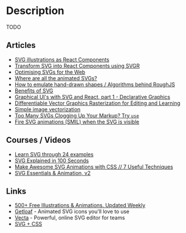 # Description

TODO


## Articles

- [SVG illustrations as React Components](https://blog.prototypr.io/svg-illustrations-as-react-components-f0e7be304eb6)
- [Transform SVG into React Components using SVGR](https://gregberge.com/blog/svg-to-react-component-with-svgr)
- [Optimising SVGs for the Web](https://css-irl.info/optimising-svgs-for-the-web/)
- [Where are all the animated SVGs?](https://getloaf.io/blog/where-are-all-the-animated-svgs/)
- [How to emulate hand-drawn shapes / Algorithms behind RoughJS](https://shihn.ca/posts/2020/roughjs-algorithms/)
- [Benefits of SVG](https://dev.to/alexi_be3/benefits-of-svg-10mn)
- [Graphical UI's with SVG and React, part 1 - Declarative Graphics](https://datalanguage.com/blog/graphical-uis-with-svg-and-react-part-1-declarative-graphics)
- [Differentiable Vector Graphics Rasterization for Editing and Learning](https://people.csail.mit.edu/tzumao/diffvg/)
- [Simple image vectorization](https://wordsandbuttons.online/simple_image_vectorization.html)
- [Too Many SVGs Clogging Up Your Markup? Try `use`](https://css-tricks.com/too-many-svgs-clogging-up-your-markup-try-use/)
- [Fire SVG animations (SMIL) when the SVG is visible](https://www.zachleat.com/web/svg-animate/)


## Courses / Videos

- [Learn SVG through 24 examples](https://youtu.be/kBT90nwUb_o)
- [SVG Explained in 100 Seconds](https://youtu.be/emFMHH2Bfvo)
- [Make Awesome SVG Animations with CSS // 7 Useful Techniques](https://youtu.be/v4rvTMBCJD0)
- [SVG Essentials & Animation, v2](https://frontendmasters.com/courses/svg-essentials-animation/)


## Links

- [500+ Free Illustrations & Animations. Updated Weekly](https://www.pixeltrue.com/free-illustrations)
- [Getloaf](https://getloaf.io/) - Animated SVG icons you'll love to use
- [Vecta](https://vecta.io/) - Powerful, online SVG editor for teams
- [SVG + CSS](https://andrew.wang-hoyer.com/experiments/svg-animations/)
